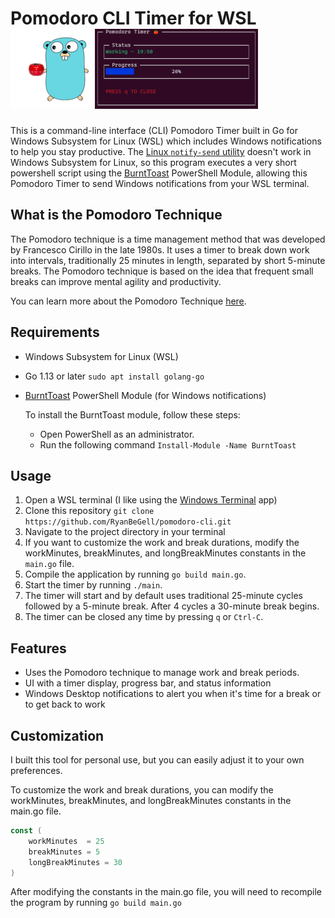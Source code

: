 # Pomodoro CLI  Timer for WSL  ![Golang Gopher](./gopher.png) ![Demo Photo](./Capture.png)

This is a command-line interface (CLI) Pomodoro Timer built in Go for Windows Subsystem for Linux (WSL) which includes Windows notifications to help you stay productive. The [Linux `notify-send` utility](https://ss64.com/bash/notify-send.html) doesn't work in Windows Subsystem for Linux, so this program executes a very short powershell script using the [BurntToast](https://github.com/Windos/BurntToast#installation) PowerShell Module, allowing this Pomodoro Timer to send Windows notifications from your WSL terminal. 

## What is the Pomodoro Technique 
The Pomodoro technique is a time management method that was developed by Francesco Cirillo in the late 1980s. It uses a timer to break down work into intervals, traditionally 25 minutes in length, separated by short 5-minute breaks. The Pomodoro technique is based on the idea that frequent small breaks can improve mental agility and productivity.

You can learn more about the Pomodoro Technique [here](https://francescocirillo.com/pages/pomodoro-technique).

## Requirements

* Windows Subsystem for Linux  (WSL)
* Go 1.13 or later `sudo apt install golang-go`
* [BurntToast](https://github.com/Windos/BurntToast#installation) PowerShell Module (for Windows notifications) 

  To install the BurntToast module, follow these steps:
    - Open PowerShell as an administrator.
    - Run the following command `Install-Module -Name BurntToast`
## Usage

1. Open a WSL terminal (I like using the [Windows Terminal](https://apps.microsoft.com/store/detail/windows-terminal/9N0DX20HK701) app)
2. Clone this repository `git clone https://github.com/RyanBeGell/pomodoro-cli.git`
3. Navigate to the project directory in your terminal
4. If you want to customize the work and break durations, modify the workMinutes, breakMinutes, and longBreakMinutes constants in the `main.go` file.
5. Compile the application by running `go build main.go`.
6. Start the timer by running `./main`.
7. The timer will start and  by default uses traditional 25-minute cycles followed by a 5-minute break. After 4 cycles a 30-minute break begins.
8. The timer can be closed any time by pressing `q` or `Ctrl-C`.

## Features

* Uses the Pomodoro technique to manage work and break periods.
* UI with a timer display, progress bar, and status information
* Windows Desktop notifications to alert you when it's time for a break or to get back to work

## Customization
I built this tool for personal use, but you can easily adjust it to your own preferences. 

To customize the work and break durations, you can modify the workMinutes, breakMinutes, and longBreakMinutes constants in the main.go file.

```go 
const (
    workMinutes  = 25
    breakMinutes = 5
    longBreakMinutes = 30
)
```
After modifying the constants in the main.go file, you will need to recompile the program by running  `go build main.go`